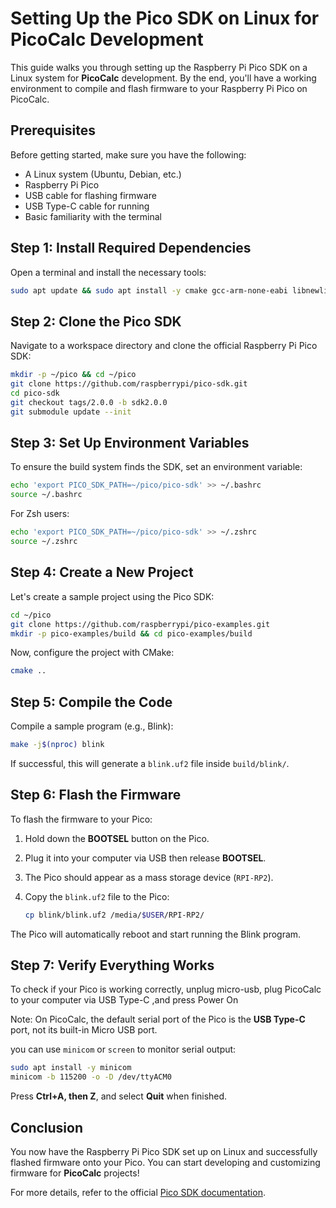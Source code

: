 # Setting Up the Pico SDK on Linux for PicoCalc Development

This guide walks you through setting up the Raspberry Pi Pico SDK on a Linux system for **PicoCalc** development. By the end, you'll have a working environment to compile and flash firmware to your Raspberry Pi Pico on PicoCalc.

## Prerequisites
Before getting started, make sure you have the following:

- A Linux system (Ubuntu, Debian, etc.)
- Raspberry Pi Pico 
- USB cable for flashing firmware
- USB Type-C cable for running
- Basic familiarity with the terminal

## Step 1: Install Required Dependencies
Open a terminal and install the necessary tools:

```bash
sudo apt update && sudo apt install -y cmake gcc-arm-none-eabi libnewlib-arm-none-eabi build-essential git
```

## Step 2: Clone the Pico SDK
Navigate to a workspace directory and clone the official Raspberry Pi Pico SDK:

```bash
mkdir -p ~/pico && cd ~/pico
git clone https://github.com/raspberrypi/pico-sdk.git
cd pico-sdk
git checkout tags/2.0.0 -b sdk2.0.0
git submodule update --init
```

## Step 3: Set Up Environment Variables
To ensure the build system finds the SDK, set an environment variable:

```bash
echo 'export PICO_SDK_PATH=~/pico/pico-sdk' >> ~/.bashrc
source ~/.bashrc
```

For Zsh users:

```bash
echo 'export PICO_SDK_PATH=~/pico/pico-sdk' >> ~/.zshrc
source ~/.zshrc
```

## Step 4: Create a New Project
Let's create a sample project using the Pico SDK:

```bash
cd ~/pico
git clone https://github.com/raspberrypi/pico-examples.git
mkdir -p pico-examples/build && cd pico-examples/build
```

Now, configure the project with CMake:

```bash
cmake ..
```

## Step 5: Compile the Code
Compile a sample program (e.g., Blink):

```bash
make -j$(nproc) blink
```

If successful, this will generate a `blink.uf2` file inside `build/blink/`.

## Step 6: Flash the Firmware
To flash the firmware to your Pico:

1. Hold down the **BOOTSEL** button on the Pico.
2. Plug it into your computer via USB then release **BOOTSEL**.
3. The Pico should appear as a mass storage device (`RPI-RP2`).
4. Copy the `blink.uf2` file to the Pico:

   ```bash
   cp blink/blink.uf2 /media/$USER/RPI-RP2/
   ```

The Pico will automatically reboot and start running the Blink program.

## Step 7: Verify Everything Works
To check if your Pico is working correctly, unplug micro-usb, plug PicoCalc to your computer via USB Type-C ,and press Power On

Note: On PicoCalc, the default serial port of the Pico is the **USB Type-C** port, not its built-in Micro USB port.  

you can use `minicom` or `screen` to monitor serial output:
```bash
sudo apt install -y minicom
minicom -b 115200 -o -D /dev/ttyACM0
```

Press **Ctrl+A, then Z**, and select **Quit** when finished.

## Conclusion
You now have the Raspberry Pi Pico SDK set up on Linux and successfully flashed firmware onto your Pico. 
You can start developing and customizing firmware for **PicoCalc** projects!

For more details, refer to the official [Pico SDK documentation](https://github.com/raspberrypi/pico-sdk).

